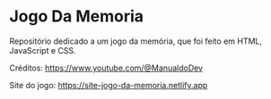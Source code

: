 # Jogo Da Memoria

Repositório dedicado a um jogo da memória, que foi feito em HTML, JavaScript e CSS.

Créditos: https://www.youtube.com/@ManualdoDev

Site do jogo: 
https://site-jogo-da-memoria.netlify.app
